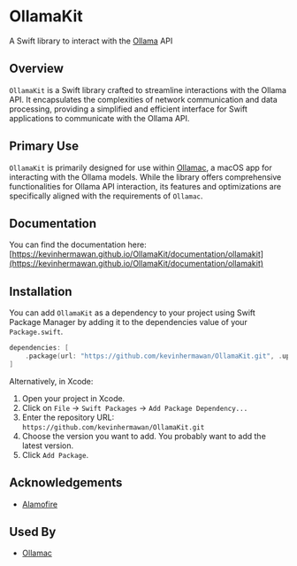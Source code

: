# OllamaKit

A Swift library to interact with the [Ollama](https://github.com/jmorganca/ollama) API

## Overview

`OllamaKit` is a Swift library crafted to streamline interactions with the Ollama API. It encapsulates the complexities of network communication and data processing, providing a simplified and efficient interface for Swift applications to communicate with the Ollama API.

## Primary Use

`OllamaKit` is primarily designed for use within [Ollamac](https://github.com/kevinhermawan/Ollamac), a macOS app for interacting with the Ollama models. While the library offers comprehensive functionalities for Ollama API interaction, its features and optimizations are specifically aligned with the requirements of `Ollamac`.

## Documentation

You can find the documentation here: [https://kevinhermawan.github.io/OllamaKit/documentation/ollamakit](https://kevinhermawan.github.io/OllamaKit/documentation/ollamakit)

## Installation

You can add `OllamaKit` as a dependency to your project using Swift Package Manager by adding it to the dependencies value of your `Package.swift`.

```swift
dependencies: [
    .package(url: "https://github.com/kevinhermawan/OllamaKit.git", .upToNextMajor(from: "1.0.0"))
]
```

Alternatively, in Xcode:

1. Open your project in Xcode.
2. Click on `File` -> `Swift Packages` -> `Add Package Dependency...`
3. Enter the repository URL: `https://github.com/kevinhermawan/OllamaKit.git`
4. Choose the version you want to add. You probably want to add the latest version.
5. Click `Add Package`.

## Acknowledgements

- [Alamofire](https://github.com/Alamofire/Alamofire)

## Used By

- [Ollamac](https://github.com/kevinhermawan/Ollamac)
